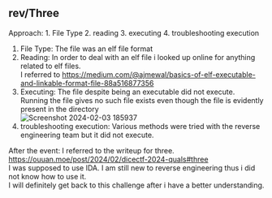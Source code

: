 ## rev/Three
Approach: 1. File Type
2. reading
3. executing
4. troubleshooting execution
1. File Type: The file was an elf file format
2. Reading: In order to deal with an elf file i looked up online for anything related to elf files.  
I referred to https://medium.com/@ajmewal/basics-of-elf-executable-and-linkable-format-file-88a516877356
3. Executing: The file despite being an executable did not execute.  
Running the file gives no such file exists even though the file is evidently present in the directory  
![Screenshot 2024-02-03 185937](https://github.com/Azure9733/Cryptonite/assets/143328010/936f01ad-57f9-4b10-8119-fc6d881fdd27)  
4. troubleshooting execution: Various methods were tried with the reverse engineering team but it did not execute.
   

After the event: 
I referred to the writeup for three. https://ouuan.moe/post/2024/02/dicectf-2024-quals#three  
I was supposed to use IDA. I am still new to reverse engineering thus i did not know how to use it.  
I will definitely get back to this challenge after i have a better understanding.
